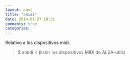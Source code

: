 ```yaml
---
layout: post
title: "amidi"
date: 2014-01-27 18:31
comments: true
categories: 
---
```

Relativo a los dispositivos midi.

>$ amidi -l     (listar los dispositivos MIDI de ALSA-utils)

